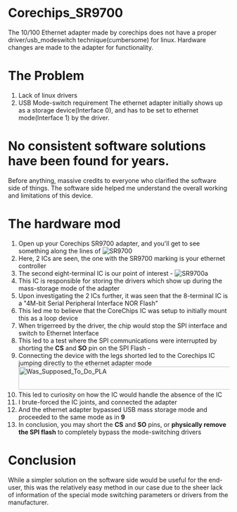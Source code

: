# Corechips_SR9700
The 10/100 Ethernet adapter made by corechips does not have a proper driver/usb_modeswitch technique(cumbersome) for linux. Hardware changes are made to the adapter for functionality.

# The Problem
1. Lack of linux drivers
2. USB Mode-switch requirement
The ethernet adapter initially shows up as a storage device(Interface 0), and has to be set to ethernet mode(Interface 1) by the driver.

# No consistent software solutions have been found for years.
Before anything, massive credits to everyone who clarified the software side of things. The software side helped me understand the overall working and limitations of this device.

# The hardware mod
1. Open up your Corechips SR9700 adapter, and you'll get to see something along the lines of ![SR9700](https://github.com/user-attachments/assets/04af63a3-9e4a-4b9c-aa8a-441f3ef09573)
2. Here, 2 ICs are seen, the one with the SR9700 marking is your ethernet controller
3. The second eight-terminal IC is our point of interest - ![SR9700a](https://github.com/user-attachments/assets/56c513f1-faec-4683-846b-ae537f061764)
4. This IC is responsible for storing the drivers which show up during the mass-storage mode of the adapter
5. Upon investigating the 2 ICs further, it was seen that the 8-terminal IC is a "4M-bit Serial Peripheral Interface NOR Flash"
6. This led me to believe that the CoreChips IC was setup to initially mount this as a loop device
7. When trigerreed by the driver, the chip would stop the SPI interface and switch to Ethernet Interface
8. This led to a test where the SPI communications were interrupted by shorting the **CS** and **SO** pin on the SPI Flash - 
9. Connecting the device with the legs shorted led to the Corechips IC jumping directly to the ethernet adapter mode <img width="612" height="52" alt="Was_Supposed_To_Do_PLA" src="https://github.com/user-attachments/assets/f51b0d05-d58d-4316-adb2-39e8eac62d77" />
10. This led to curiosity on how the IC would handle the absence of the IC
11. I brute-forced the IC joints, and connected the adapter
12. And the ethernet adapter bypassed USB mass storage mode and proceeded to the same mode as in **9**
13. In conclusion, you may short the **CS** and **SO** pins, or **physically remove the SPI flash** to completely bypass the mode-switching drivers

# Conclusion
While a simpler solution on the software side would be useful for the end-user, this was the relatively easy method in our case due to the sheer lack of information of the special mode switching parameters or drivers from the manufacturer.

